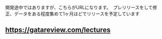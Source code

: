 開発途中ではありますが、こちらがURLになります。　プレリリースをして修正、データをある程度集めて1ヶ月ほどでリリースを予定しています
## https://gatareview.com/lectures
